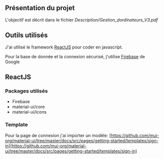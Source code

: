 ## Présentation du projet

L'objectif est décrit dans le fichier _Description/Gestion_dordinateurs_V3.pdf_ 

## Outils utilisés

J'ai utilisé le framework [ReactJS](https://fr.reactjs.org/) pour coder en javascript.

Pour la base de donnée et la connexion sécurisé, j'utilise [Firebase](https://firebase.google.com/?gclid=CjwKCAjwps75BRAcEiwAEiACMaO4i7ZW-gbckBmu14Ag3cNrl7KXwdcYap0wsgg01y4YnJjT3rKXRBoCoMIQAvD_BwE) de Google

## ReactJS

### Packages utilisés

- Firebase
- material-ui/core
- material-ui/icons

### Template 

Pour la page de connexion j'ai importer un modèle: 
[https://github.com/mui-org/material-ui/tree/master/docs/src/pages/getting-started/templates/sign-in](https://github.com/mui-org/material-ui/tree/master/docs/src/pages/getting-started/templates/sign-in)


